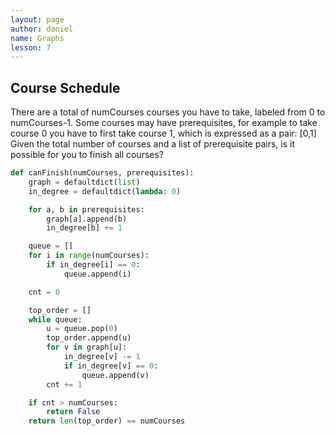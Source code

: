 ```yaml
---
layout: page
author: daniel
name: Graphs
lesson: 7
---
```


## Course Schedule
There are a total of numCourses courses you have to take, labeled from 0 to numCourses-1.
Some courses may have prerequisites, for example to take course 0 you have to first take course 1, which is expressed as a pair: [0,1]
Given the total number of courses and a list of prerequisite pairs, is it possible for you to finish all courses?

````python 
def canFinish(numCourses, prerequisites):
    graph = defaultdict(list)
    in_degree = defaultdict(lambda: 0)

    for a, b in prerequisites:
        graph[a].append(b)
        in_degree[b] += 1

    queue = []
    for i in range(numCourses):
        if in_degree[i] == 0:
            queue.append(i)

    cnt = 0

    top_order = []
    while queue:
        u = queue.pop(0)
        top_order.append(u)
        for v in graph[u]:
            in_degree[v] -= 1
            if in_degree[v] == 0:
                queue.append(v)
        cnt += 1

    if cnt > numCourses:
        return False
    return len(top_order) == numCourses
````